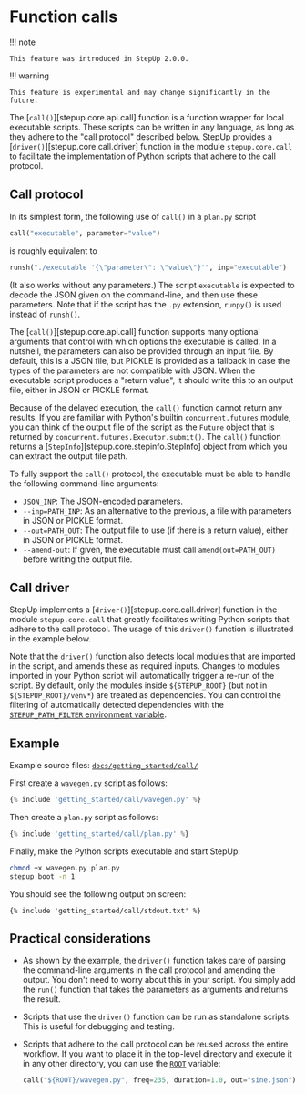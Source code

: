 # Function calls

!!! note

    This feature was introduced in StepUp 2.0.0.

!!! warning

    This feature is experimental and may change significantly in the future.

The [`call()`][stepup.core.api.call] function is a function wrapper for local executable scripts.
These scripts can be written in any language,
as long as they adhere to the "call protocol" described below.
StepUp provides a [`driver()`][stepup.core.call.driver] function in the module `stepup.core.call`
to facilitate the implementation of Python scripts that adhere to the call protocol.

## Call protocol

In its simplest form, the following use of `call()` in a `plan.py` script

```python
call("executable", parameter="value")
```

is roughly equivalent to

```python
runsh("./executable '{\"parameter\": \"value\"}'", inp="executable")
```

(It also works without any parameters.)
The script `executable` is expected to decode the JSON given on the command-line,
and then use these parameters.
Note that if the script has the `.py` extension, `runpy()` is used instead of `runsh()`.

The [`call()`][stepup.core.api.call] function supports many optional arguments
that control with which options the executable is called.
In a nutshell, the parameters can also be provided through an input file.
By default, this is a JSON file, but PICKLE is provided as a fallback
in case the types of the parameters are not compatible with JSON.
When the executable script produces a "return value",
it should write this to an output file, either in JSON or PICKLE format.

Because of the delayed execution, the `call()` function cannot return any results.
If you are familiar with Python's builtin `concurrent.futures` module,
you can think of the output file of the script as the `Future` object that is returned by
`concurrent.futures.Executor.submit()`.
The `call()` function returns a [`StepInfo`][stepup.core.stepinfo.StepInfo] object
from which you can extract the output file path.

To fully support the `call()` protocol,
the executable must be able to handle the following command-line arguments:

- `JSON_INP`:
  The JSON-encoded parameters.
- `--inp=PATH_INP`:
  As an alternative to the previous, a file with parameters in JSON or PICKLE format.
- `--out=PATH_OUT`:
  The output file to use (if there is a return value), either in JSON or PICKLE format.
- `--amend-out`:
  If given, the executable must call `amend(out=PATH_OUT)` before writing the output file.

## Call driver

StepUp implements a [`driver()`][stepup.core.call.driver] function
in the module `stepup.core.call` that greatly facilitates
writing Python scripts that adhere to the call protocol.
The usage of this `driver()` function is illustrated in the example below.

Note that the `driver()` function also detects local modules that are imported in the script,
and amends these as required inputs.
Changes to modules imported in your Python script will automatically trigger a re-run of the script.
By default, only the modules inside `${STEPUP_ROOT}`
(but not in `${STEPUP_ROOT}/venv*`) are treated as dependencies.
You can control the filtering of automatically detected dependencies with the
[`STEPUP_PATH_FILTER` environment variable](../reference/environment_variables.md).

## Example

Example source files: [`docs/getting_started/call/`](https://github.com/reproducible-reporting/stepup-core/tree/main/docs/getting_started/call)

First create a `wavegen.py` script as follows:

```python
{% include 'getting_started/call/wavegen.py' %}
```

Then create a `plan.py` script as follows:

```python
{% include 'getting_started/call/plan.py' %}
```

Finally, make the Python scripts executable and start StepUp:

```bash
chmod +x wavegen.py plan.py
stepup boot -n 1
```

You should see the following output on screen:

```text
{% include 'getting_started/call/stdout.txt' %}
```

## Practical considerations

- As shown by the example, the `driver()` function takes care of
  parsing the command-line arguments in the call protocol and amending the output.
  You don't need to worry about this in your script.
  You simply add the `run()` function that takes the parameters as arguments
  and returns the result.
- Scripts that use the `driver()` function can be run as standalone scripts.
  This is useful for debugging and testing.
- Scripts that adhere to the call protocol can be reused across the entire workflow.
  If you want to place it in the top-level directory and execute it in any other directory,
  you can use the [`ROOT`](../advanced_topics/here_and_root.md) variable:

    ```python
    call("${ROOT}/wavegen.py", freq=235, duration=1.0, out="sine.json")
    ```
